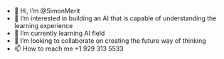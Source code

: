 - 👋 Hi, I’m @SimonMerit
- 👀 I’m interested in building an AI that is capable of understanding the learning experience 
- 🌱 I’m currently learning AI field
- 💞️ I’m looking to collaborate on creating the future way of thinking
- 📫 How to reach me +1 929 313 5533

<!---
SimonMerit/SimonMerit is a ✨ special ✨ repository because its `README.md` (this file) appears on your GitHub profile.
You can click the Preview link to take a look at your changes.
--->
